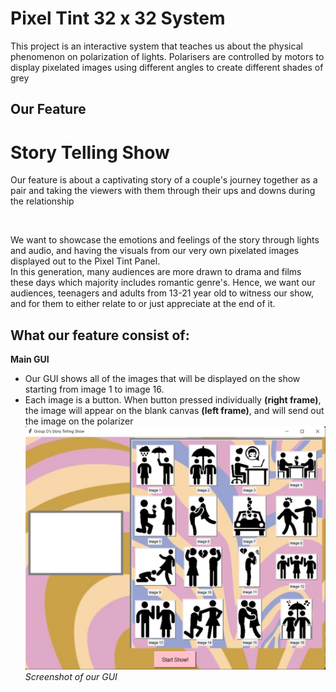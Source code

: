 # Pixel Tint 32 x 32 System
This project is an interactive system that teaches us about the physical phenomenon on polarization of lights. Polarisers are controlled by motors to display pixelated images using different angles to create different shades of grey
## Our Feature

# Story Telling Show
Our feature is about a captivating story of a couple's journey together as a pair and taking the viewers with them through their ups and downs during the relationship

<br>

We want to showcase the emotions and feelings of the story through lights and audio, and having the visuals from our very own pixelated images displayed out to the Pixel Tint Panel.
<br>
In this generation, many audiences are more drawn to drama and films these days which majority includes romantic genre's. Hence, we want our audiences, teenagers and adults from 13-21 year old to witness our show, and for them to either relate to or just appreciate at the end of it.
## What our feature consist of:
**Main GUI** 
- Our GUI shows all of the images that will be displayed on the show starting from image 1 to image 16.
- Each image is a button. When button pressed individually **(right frame)**, the image will appear on the blank canvas **(left frame)**, and will send out the image on the polarizer
![alt text](diagram/Show_GUI.png)
*Screenshot of our GUI*

<br>



